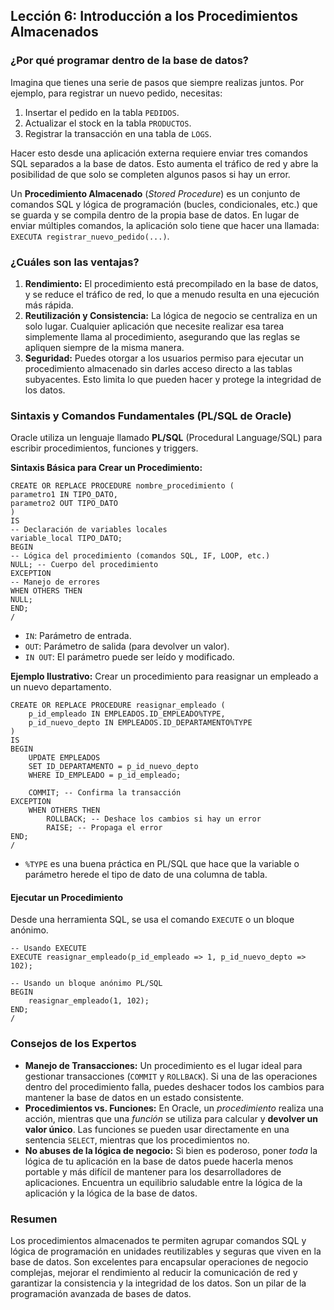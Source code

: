 ## Lección 6: Introducción a los Procedimientos Almacenados

### ¿Por qué programar dentro de la base de datos?

Imagina que tienes una serie de pasos que siempre realizas juntos. Por ejemplo, para registrar un nuevo pedido, necesitas:
1.  Insertar el pedido en la tabla `PEDIDOS`.
2.  Actualizar el stock en la tabla `PRODUCTOS`.
3.  Registrar la transacción en una tabla de `LOGS`.

Hacer esto desde una aplicación externa requiere enviar tres comandos SQL separados a la base de datos. Esto aumenta el tráfico de red y abre la posibilidad de que solo se completen algunos pasos si hay un error.

Un **Procedimiento Almacenado** (*Stored Procedure*) es un conjunto de comandos SQL y lógica de programación (bucles, condicionales, etc.) que se guarda y se compila dentro de la propia base de datos. En lugar de enviar múltiples comandos, la aplicación solo tiene que hacer una llamada: `EXECUTA registrar_nuevo_pedido(...)`.

### ¿Cuáles son las ventajas?
1.  **Rendimiento:** El procedimiento está precompilado en la base de datos, y se reduce el tráfico de red, lo que a menudo resulta en una ejecución más rápida.
2.  **Reutilización y Consistencia:** La lógica de negocio se centraliza en un solo lugar. Cualquier aplicación que necesite realizar esa tarea simplemente llama al procedimiento, asegurando que las reglas se apliquen siempre de la misma manera.
3.  **Seguridad:** Puedes otorgar a los usuarios permiso para ejecutar un procedimiento almacenado sin darles acceso directo a las tablas subyacentes. Esto limita lo que pueden hacer y protege la integridad de los datos.

### Sintaxis y Comandos Fundamentales (PL/SQL de Oracle)

Oracle utiliza un lenguaje llamado **PL/SQL** (Procedural Language/SQL) para escribir procedimientos, funciones y triggers.

**Sintaxis Básica para Crear un Procedimiento:**
```oracle
CREATE OR REPLACE PROCEDURE nombre_procedimiento (
parametro1 IN TIPO_DATO,
parametro2 OUT TIPO_DATO
)
IS
-- Declaración de variables locales
variable_local TIPO_DATO;
BEGIN
-- Lógica del procedimiento (comandos SQL, IF, LOOP, etc.)
NULL; -- Cuerpo del procedimiento
EXCEPTION
-- Manejo de errores
WHEN OTHERS THEN
NULL;
END;
/
```

-   `IN`: Parámetro de entrada.
-   `OUT`: Parámetro de salida (para devolver un valor).
-   `IN OUT`: El parámetro puede ser leído y modificado.

**Ejemplo Ilustrativo:** Crear un procedimiento para reasignar un empleado a un nuevo departamento.
```oracle
CREATE OR REPLACE PROCEDURE reasignar_empleado (
    p_id_empleado IN EMPLEADOS.ID_EMPLEADO%TYPE,
    p_id_nuevo_depto IN EMPLEADOS.ID_DEPARTAMENTO%TYPE
)
IS
BEGIN
    UPDATE EMPLEADOS
    SET ID_DEPARTAMENTO = p_id_nuevo_depto
    WHERE ID_EMPLEADO = p_id_empleado;

    COMMIT; -- Confirma la transacción
EXCEPTION
    WHEN OTHERS THEN
        ROLLBACK; -- Deshace los cambios si hay un error
        RAISE; -- Propaga el error
END;
/
```

-   `%TYPE` es una buena práctica en PL/SQL que hace que la variable o parámetro herede el tipo de dato de una columna de tabla.

#### Ejecutar un Procedimiento
Desde una herramienta SQL, se usa el comando `EXECUTE` o un bloque anónimo.
```oracle
-- Usando EXECUTE
EXECUTE reasignar_empleado(p_id_empleado => 1, p_id_nuevo_depto => 102);

-- Usando un bloque anónimo PL/SQL
BEGIN
    reasignar_empleado(1, 102);
END;
/
```

### Consejos de los Expertos
- **Manejo de Transacciones:** Un procedimiento es el lugar ideal para gestionar transacciones (`COMMIT` y `ROLLBACK`). Si una de las operaciones dentro del procedimiento falla, puedes deshacer todos los cambios para mantener la base de datos en un estado consistente.
- **Procedimientos vs. Funciones:** En Oracle, un *procedimiento* realiza una acción, mientras que una *función* se utiliza para calcular y **devolver un valor único**. Las funciones se pueden usar directamente en una sentencia `SELECT`, mientras que los procedimientos no.
- **No abuses de la lógica de negocio:** Si bien es poderoso, poner *toda* la lógica de tu aplicación en la base de datos puede hacerla menos portable y más difícil de mantener para los desarrolladores de aplicaciones. Encuentra un equilibrio saludable entre la lógica de la aplicación y la lógica de la base de datos.

### Resumen
Los procedimientos almacenados te permiten agrupar comandos SQL y lógica de programación en unidades reutilizables y seguras que viven en la base de datos. Son excelentes para encapsular operaciones de negocio complejas, mejorar el rendimiento al reducir la comunicación de red y garantizar la consistencia y la integridad de los datos. Son un pilar de la programación avanzada de bases de datos.